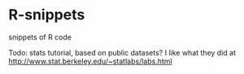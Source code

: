 R-snippets
==========

snippets of R code

Todo: stats tutorial, based on public datasets?
I like what they did at http://www.stat.berkeley.edu/~statlabs/labs.html